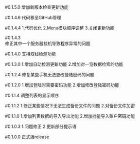 #0.1.5.0
增加新版本检查更新功能

#0.1.4.6
代码移至GitHub管理

#0.1.4.4
1.代码优化
2.Menu模块顺序调整
3.关闭更新功能

#0.1.4.3	
修正其中一个服务器挂机导致程序异常的问题
	
#0.1.4.0
支持双线检测功能

#0.1.3.0
1.增加自动检测更新功能
2.增加对一览数据检索的功能

#0.1.2.4
修复某些手机无法更改登陆密码的问题

#0.1.2.0
1.增加登陆时需要密码功能
2.增加修改登陆密码功能

#0.1.1.4
调整列表的显示顺序

#0.1.1.2
1.修正某些情况下无法生成备份文件的问题
2.对备份文件加密

#0.1.1.0
1.增加列表数据的导入导出功能
2.增加批量导入账户密码功能

#0.1.0.3
1.问题修正
2.更新部分提示语

#0.1.0.0
正式版release
